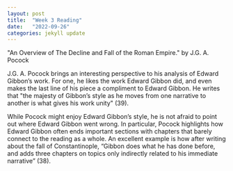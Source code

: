 ```yaml
---
layout: post
title:  "Week 3 Reading"
date:   "2022-09-26"
categories: jekyll update
---
```

"An Overview of The Decline and Fall of the Roman Empire." by J.G. A. Pocock

J.G. A. Pocock brings an interesting perspective to his analysis of Edward Gibbon’s work. For one, he likes the work Edward Gibbon did, and even makes the last line of his piece a compliment to Edward Gibbon. He writes that "the majesty of Gibbon’s style as he moves from
one narrative to another is what gives his work unity" (39).

While Pocock might enjoy Edward Gibbon’s style, he is not afraid to point out where Edward Gibbon went wrong. In particular, Pocock highlights how Edward Gibbon often ends important sections with chapters that barely connect to the reading as a whole. An excellent example is how after writing about the fall of Constantinople, “Gibbon does what he has done before, and adds three chapters on topics only indirectly related to his immediate narrative” (38).
